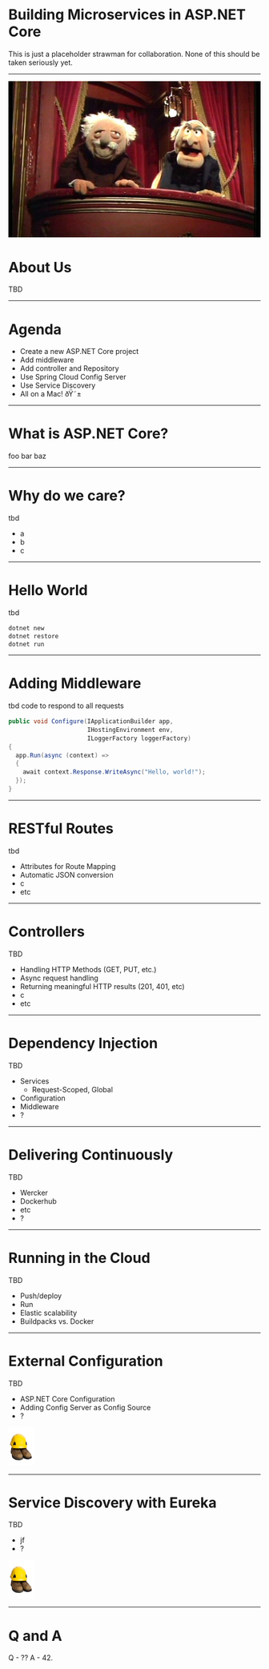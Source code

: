 <!-- $theme: default -->

Building Microservices in ASP.NET Core
===
This is just a placeholder strawman for collaboration. None of this should be taken seriously yet.

---
![](images/sw.jpg)
# About Us
TBD

---

# Agenda

* Create a new ASP.NET Core project
* Add middleware
* Add controller and Repository
* Use Spring Cloud Config Server
* Use Service Discovery
* All on a Mac! ðŸ˜±

---

# What is ASP.NET Core?
foo
bar
baz

---
# Why do we care?
tbd
* a
* b
* c

---
# Hello World
tbd

```text
dotnet new
dotnet restore
dotnet run
```

---
# Adding Middleware
tbd code to respond to all requests

```c#
public void Configure(IApplicationBuilder app, 
                      IHostingEnvironment env, 
                      ILoggerFactory loggerFactory)
{
  app.Run(async (context) =>
  {
    await context.Response.WriteAsync("Hello, world!");
  });
}
```
---
# RESTful Routes
tbd
* Attributes for Route Mapping
* Automatic JSON conversion
* c
* etc

---
# Controllers
TBD
* Handling HTTP Methods (GET, PUT, etc.)
* Async request handling
* Returning meaningful HTTP results (201, 401, etc)
* c
* etc



---
# Dependency Injection
TBD
* Services
	* Request-Scoped, Global
* Configuration
* Middleware
* ?

---
# Delivering Continuously
TBD
* Wercker
* Dockerhub
* etc
* ?

--- 
# Running in the Cloud
TBD
* Push/deploy
* Run
* Elastic scalability
* Buildpacks vs. Docker

---
# External Configuration
TBD

* ASP.NET Core Configuration
* Adding Config Server as Config Source
* ?


![](images/boots.jpg)

---
# Service Discovery with Eureka
TBD
* jf
* ?

![](images/boots.jpg)

---
# Q and A

Q - ??
A - 42.




